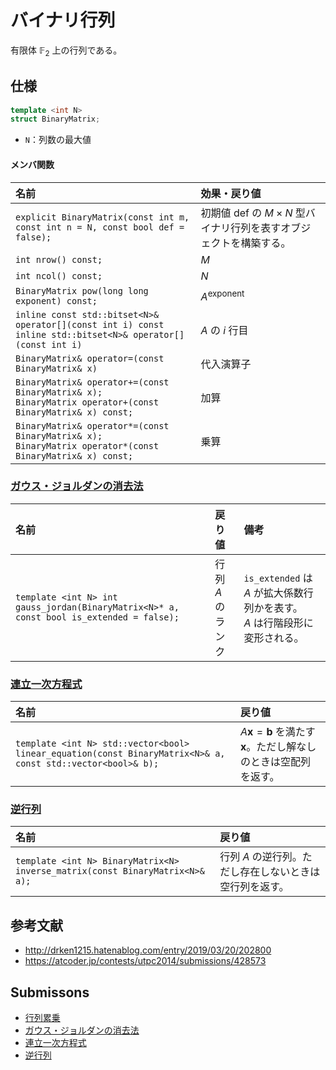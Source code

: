 # バイナリ行列

有限体 $\mathbb{F}_2$ 上の行列である。


## 仕様

```cpp
template <int N>
struct BinaryMatrix;
```

- `N`：列数の最大値

#### メンバ関数

|名前|効果・戻り値|
|:--|:--|
|`explicit BinaryMatrix(const int m, const int n = N, const bool def = false);`|初期値 $\mathrm{def}$ の $M \times N$ 型バイナリ行列を表すオブジェクトを構築する。|
|`int nrow() const;`|$M$|
|`int ncol() const;`|$N$|
|`BinaryMatrix pow(long long exponent) const;`|$A^\mathrm{exponent}$|
|`inline const std::bitset<N>& operator[](const int i) const`<br>`inline std::bitset<N>& operator[](const int i)`|$A$ の $i$ 行目|
|`BinaryMatrix& operator=(const BinaryMatrix& x)`|代入演算子|
|`BinaryMatrix& operator+=(const BinaryMatrix& x);`<br>`BinaryMatrix operator+(const BinaryMatrix& x) const;`|加算|
|`BinaryMatrix& operator*=(const BinaryMatrix& x);`<br>`BinaryMatrix operator*(const BinaryMatrix& x) const;`|乗算|


### [ガウス・ジョルダンの消去法](../gauss_jordan.md)

|名前|戻り値|備考|
|:--|:--|:--|
|`template <int N> int gauss_jordan(BinaryMatrix<N>* a, const bool is_extended = false);`|行列 $A$ のランク|`is_extended` は $A$ が拡大係数行列かを表す。<br>$A$ は行階段形に変形される。|


### [連立一次方程式](../linear_equation.md)

|名前|戻り値|
|:--|:--|
|`template <int N> std::vector<bool> linear_equation(const BinaryMatrix<N>& a, const std::vector<bool>& b);`|$A \boldsymbol{x} = \boldsymbol{b}$ を満たす $\boldsymbol{x}$。ただし解なしのときは空配列を返す。|


### [逆行列](../inverse_matrix.md)

|名前|戻り値|
|:--|:--|
|`template <int N> BinaryMatrix<N> inverse_matrix(const BinaryMatrix<N>& a);`|行列 $A$ の逆行列。ただし存在しないときは空行列を返す。|


## 参考文献

- http://drken1215.hatenablog.com/entry/2019/03/20/202800
- https://atcoder.jp/contests/utpc2014/submissions/428573


## Submissons

- [行列累乗](https://atcoder.jp/contests/utpc2014/submissions/9308568)
- [ガウス・ジョルダンの消去法](https://yukicoder.me/submissions/414183)
- [連立一次方程式](https://yukicoder.me/submissions/626481)
- [逆行列](https://onlinejudge.u-aizu.ac.jp/solutions/problem/2624/review/4088806/emthrm/C++14)

